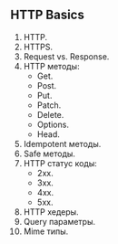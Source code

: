 ## HTTP Basics

1. HTTP.
2. HTTPS.
3. Request vs. Response.
4. HTTP методы:
	* Get.
	* Post.
	* Put.
	* Patch.
	* Delete.
	* Options.
	* Head.
5. Idempotent методы.
6. Safe методы.
7. HTTP статус коды:
	* 2xx.
	* 3xx.
	* 4xx.
	* 5xx.
8. HTTP хедеры.
9. Query параметры.
10. Mime типы.
